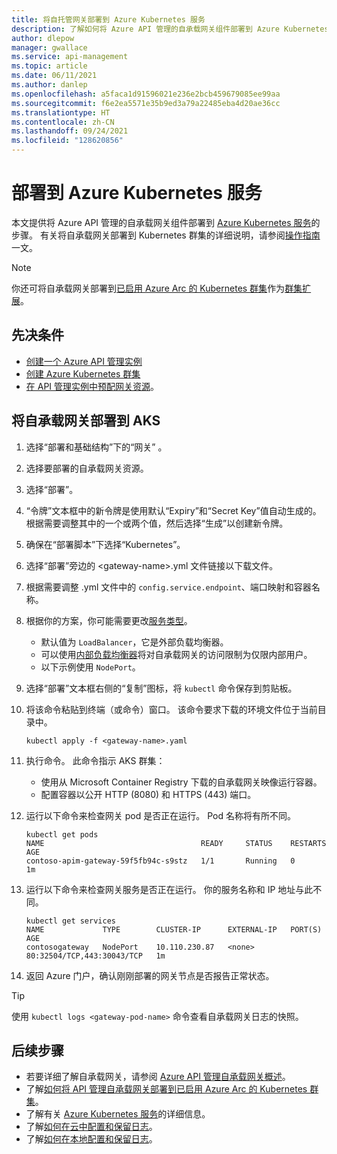```yaml
---
title: 将自托管网关部署到 Azure Kubernetes 服务
description: 了解如何将 Azure API 管理的自承载网关组件部署到 Azure Kubernetes 服务
author: dlepow
manager: gwallace
ms.service: api-management
ms.topic: article
ms.date: 06/11/2021
ms.author: danlep
ms.openlocfilehash: a5faca1d91596021e236e2bcb459679085ee99aa
ms.sourcegitcommit: f6e2ea5571e35b9ed3a79a22485eba4d20ae36cc
ms.translationtype: HT
ms.contentlocale: zh-CN
ms.lasthandoff: 09/24/2021
ms.locfileid: "128620856"
---
```

# <a name="deploy-to-azure-kubernetes-service"></a>部署到 Azure Kubernetes 服务

本文提供将 Azure API 管理的自承载网关组件部署到 [Azure Kubernetes 服务](https://azure.microsoft.com/services/kubernetes-service/)的步骤。 有关将自承载网关部署到 Kubernetes 群集的详细说明，请参阅[操作指南](how-to-deploy-self-hosted-gateway-kubernetes.md)一文。

> [!NOTE]
> 你还可将自承载网关部署到[已启用 Azure Arc 的 Kubernetes 群集](how-to-deploy-self-hosted-gateway-azure-arc.md)作为[群集扩展](../azure-arc/kubernetes/extensions.md)。

## <a name="prerequisites"></a>先决条件

- [创建一个 Azure API 管理实例](get-started-create-service-instance.md)
- [创建 Azure Kubernetes 群集](../aks/kubernetes-walkthrough-portal.md)
- [在 API 管理实例中预配网关资源](api-management-howto-provision-self-hosted-gateway.md)。

## <a name="deploy-the-self-hosted-gateway-to-aks"></a>将自承载网关部署到 AKS

1. 选择“部署和基础结构”下的“网关” 。
2. 选择要部署的自承载网关资源。
3. 选择“部署”。
4. “令牌”文本框中的新令牌是使用默认“Expiry”和“Secret Key”值自动生成的。 根据需要调整其中的一个或两个值，然后选择“生成”以创建新令牌。
5. 确保在“部署脚本”下选择“Kubernetes”。 
6. 选择“部署”旁边的 \<gateway-name\>.yml 文件链接以下载文件。
7. 根据需要调整 .yml 文件中的 `config.service.endpoint`、端口映射和容器名称。
8. 根据你的方案，你可能需要更改[服务类型](../aks/concepts-network.md#services)。 
    * 默认值为 `LoadBalancer`，它是外部负载均衡器。 
    * 可以使用[内部负载均衡器](../aks/internal-lb.md)将对自承载网关的访问限制为仅限内部用户。 
    * 以下示例使用 `NodePort`。
1. 选择“部署”文本框右侧的“复制”图标，将 `kubectl` 命令保存到剪贴板。 
1. 将该命令粘贴到终端（或命令）窗口。 该命令要求下载的环境文件位于当前目录中。

   ```console
   kubectl apply -f <gateway-name>.yaml
   ```
   
1. 执行命令。 此命令指示 AKS 群集：
    * 使用从 Microsoft Container Registry 下载的自承载网关映像运行容器。 
    * 配置容器以公开 HTTP (8080) 和 HTTPS (443) 端口。
1. 运行以下命令来检查网关 pod 是否正在运行。 Pod 名称将有所不同。

   ```console
   kubectl get pods
   NAME                                   READY     STATUS    RESTARTS   AGE
   contoso-apim-gateway-59f5fb94c-s9stz   1/1       Running   0          1m
   ```

1. 运行以下命令来检查网关服务是否正在运行。 你的服务名称和 IP 地址与此不同。
    ```console
    kubectl get services
    NAME             TYPE        CLUSTER-IP      EXTERNAL-IP   PORT(S)                      AGE
    contosogateway   NodePort    10.110.230.87   <none>        80:32504/TCP,443:30043/TCP   1m
    ```
1. 返回 Azure 门户，确认刚刚部署的网关节点是否报告正常状态。

> [!TIP]
> 使用 `kubectl logs <gateway-pod-name>` 命令查看自承载网关日志的快照。

## <a name="next-steps"></a>后续步骤

* 若要详细了解自承载网关，请参阅 [Azure API 管理自承载网关概述](self-hosted-gateway-overview.md)。
* 了解[如何将 API 管理自承载网关部署到已启用 Azure Arc 的 Kubernetes 群集](how-to-deploy-self-hosted-gateway-azure-arc.md)。
* 了解有关 [Azure Kubernetes 服务](../aks/intro-kubernetes.md)的详细信息。
* 了解[如何在云中配置和保留日志](how-to-configure-cloud-metrics-logs.md)。
* 了解[如何在本地配置和保留日志](how-to-configure-local-metrics-logs.md)。
